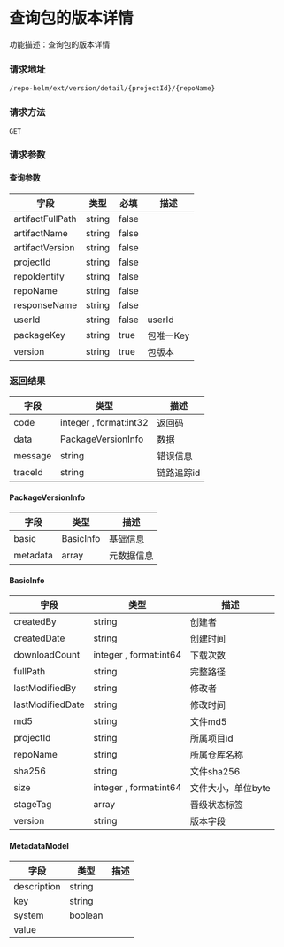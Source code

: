 # 查询包的版本详情
功能描述：查询包的版本详情

### 请求地址
```
/repo-helm/ext/version/detail/{projectId}/{repoName}
```

### 请求方法
`GET`
### 请求参数

#### 查询参数

| 字段 | 类型 | 必填 | 描述 |
| -------- | -------- | -------- | -------- |
| artifactFullPath     | string   | false       |  |
| artifactName     | string   | false       |  |
| artifactVersion     | string   | false       |  |
| projectId     | string   | false       |  |
| repoIdentify     | string   | false       |  |
| repoName     | string   | false       |  |
| responseName     | string   | false       |  |
| userId     | string   | false       | userId |
| packageKey     | string   | true       | 包唯一Key |
| version     | string   | true       | 包版本 |



### 返回结果
| 字段 | 类型 | 描述 |
| -------- | -------- | -------- |
| code     | integer , format:int32  | 返回码 |
| data     | PackageVersionInfo   | 数据 |
| message     | string   | 错误信息 |
| traceId     | string   | 链路追踪id |
#### PackageVersionInfo
| 字段 | 类型 | 描述 |
| -------- | -------- | -------- |
| basic     | BasicInfo   | 基础信息 |
| metadata     | array<MetadataModel>   | 元数据信息 |
#### BasicInfo
| 字段 | 类型 | 描述 |
| -------- | -------- | -------- |
| createdBy     | string   | 创建者 |
| createdDate     | string   | 创建时间 |
| downloadCount     | integer , format:int64  | 下载次数 |
| fullPath     | string   | 完整路径 |
| lastModifiedBy     | string   | 修改者 |
| lastModifiedDate     | string   | 修改时间 |
| md5     | string   | 文件md5 |
| projectId     | string   | 所属项目id |
| repoName     | string   | 所属仓库名称 |
| sha256     | string   | 文件sha256 |
| size     | integer , format:int64  | 文件大小，单位byte |
| stageTag     | array<string>   | 晋级状态标签 |
| version     | string   | 版本字段 |
#### MetadataModel
| 字段 | 类型 | 描述 |
| -------- | -------- | -------- |
| description     | string   |  |
| key     | string   |  |
| system     | boolean   |  |
| value     |    |  |

